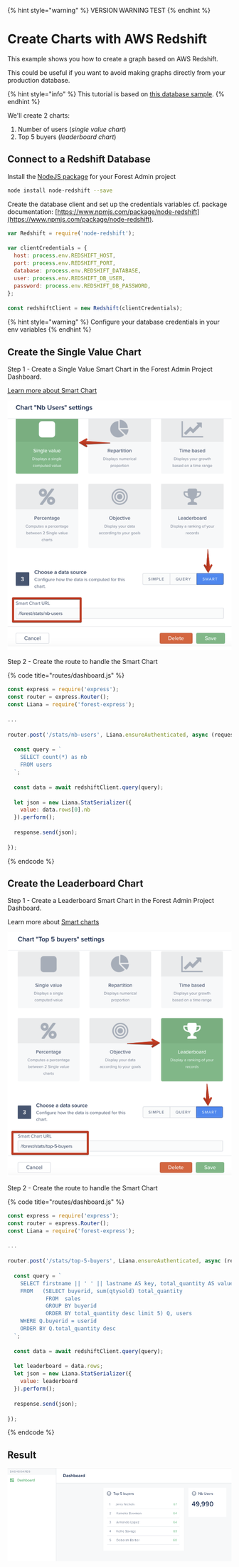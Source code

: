{% hint style="warning" %}
VERSION WARNING TEST
{% endhint %}
# Create Charts with AWS Redshift

This example shows you how to create a graph based on AWS Redshift.&#x20;

This could be useful if you want to avoid making graphs directly from your production database.

{% hint style="info" %}
This tutorial is based on [this database sample](https://docs.aws.amazon.com/redshift/latest/gsg/rs-gsg-create-sample-db.html).
{% endhint %}

We'll create 2 charts:

1. Number of users (_single value chart_)
2. Top 5 buyers (_leaderboard chart_)

## Connect to a Redshift Database

Install the [NodeJS package](https://www.npmjs.com/package/node-redshift) for your Forest Admin project

```bash
node install node-redshift --save
```

Create the database client and set up the credentials variables cf. package documentation: [https://www.npmjs.com/package/node-redshift](https://www.npmjs.com/package/node-redshift).

```javascript
var Redshift = require('node-redshift');

var clientCredentials = {
  host: process.env.REDSHIFT_HOST,
  port: process.env.REDSHIFT_PORT,
  database: process.env.REDSHIFT_DATABASE,
  user: process.env.REDSHIFT_DB_USER,
  password: process.env.REDSHIFT_DB_PASSWORD,
};

const redshiftClient = new Redshift(clientCredentials);
```

{% hint style="warning" %}
Configure your database credentials in your env variables
{% endhint %}

## Create the Single Value Chart

Step 1 - Create a Single Value Smart Chart in the Forest Admin Project Dashboard.

[Learn more about Smart Chart](create-a-smart-chart.md)

![](<../../.gitbook/assets/image (492).png>)

Step 2 - Create the route to handle the Smart Chart

{% code title="routes/dashboard.js" %}
```javascript
const express = require('express');
const router = express.Router();
const Liana = require('forest-express');

...

router.post('/stats/nb-users', Liana.ensureAuthenticated, async (request, response) => {

  const query = `
    SELECT count(*) as nb
    FROM users
  `;

  const data = await redshiftClient.query(query);

  let json = new Liana.StatSerializer({
    value: data.rows[0].nb
  }).perform();

  response.send(json);

});
```
{% endcode %}

## Create the Leaderboard Chart

Step 1 - Create a Leaderboard Smart Chart in the Forest Admin Project Dashboard.

Learn more about [Smart charts](create-a-smart-chart.md)

![](<../../.gitbook/assets/image (543).png>)



Step 2 - Create the route to handle the Smart Chart

{% code title="routes/dashboard.js" %}
```javascript
const express = require('express');
const router = express.Router();
const Liana = require('forest-express');

...

router.post('/stats/top-5-buyers', Liana.ensureAuthenticated, async (request, response) => {

  const query = `
    SELECT firstname || ' ' || lastname AS key, total_quantity AS value
    FROM   (SELECT buyerid, sum(qtysold) total_quantity
            FROM  sales
            GROUP BY buyerid
            ORDER BY total_quantity desc limit 5) Q, users
    WHERE Q.buyerid = userid
    ORDER BY Q.total_quantity desc
  `;

  const data = await redshiftClient.query(query);

  let leaderboard = data.rows;
  let json = new Liana.StatSerializer({
    value: leaderboard
  }).perform();

  response.send(json);

});
```
{% endcode %}

## Result

![](<../../.gitbook/assets/image (544).png>)
